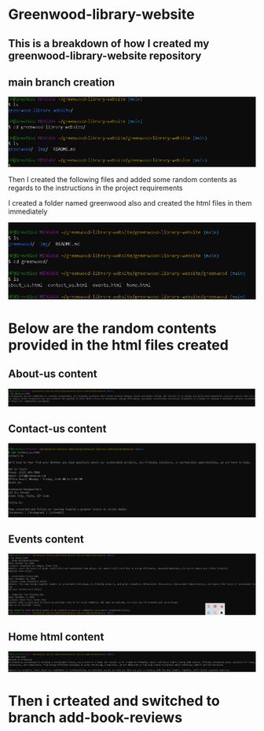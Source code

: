 # Greenwood-library-website

## This is a breakdown of how I created my greenwood-library-website repository

## main branch creation

![mainbranch](./img/maingreenwood-library.png)

Then I created the following files and added some random contents as regards to the instructions in  the project requirements

I created a folder named greenwood also and created the html files in them immediately

![html](./img/htmlfiles-greenwood.png)

# Below are the random contents provided in the html files created

## About-us content

![about_us](./img/aboutuscontent.png)

## Contact-us content

![contact_us](./img/contactus.png)

## Events content

![events](./img/eventshtml.png)

## Home html content

![home](./img/homehtml.png)

# Then i crteated and switched to branch add-book-reviews


